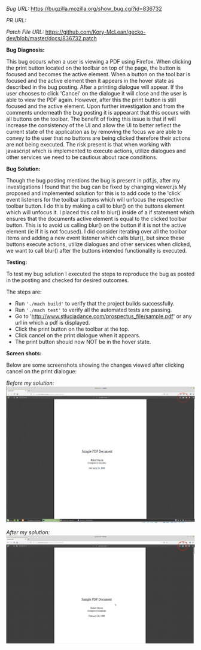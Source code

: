 _Bug URL:_ https://bugzilla.mozilla.org/show_bug.cgi?id=836732

_PR URL:_ 

_Patch File URL:_ https://github.com/Kory-McLean/gecko-dev/blob/master/docs/836732.patch

**Bug Diagnosis:**

This bug occurs when a user is viewing a PDF using Firefox. When clicking the print button located on the toolbar on top of the page, the button is focused and becomes the active element. When a button on the tool bar is focused and the active element then it appears in the hover state as described in the bug posting. After a printing dialogue will appear. If the user chooses to click 'Cancel' on the dialogue it will close and the user is able to view the PDF again. However, after this the print button is still focused and the active element. Upon further investigation and from the comments underneath the bug posting it is appearant that this occurs with all buttons on the toolbar. The benefit of fixing this issue is that if will increase the consistency of the UI and allow the UI to better reflect the current state of the application as by removing the focus we are able to convey to the user that no buttons are being clicked therefore their actions are not being executed. The risk present is that when working with javascript which is implemented to execute actions,  utilize dialogues and other services we need to be cautious about race conditions.

**Bug Solution:**

Though the bug posting mentions the bug is present in pdf.js, after my investigations I found that the bug can be fixed by changing viewer.js.My proposed and implemented solution for this is to add code to the 'click' event listeners for the toolbar buttons which will unfocus the respective toolbar button. I do this by making a call to blur() on the buttons element which will unfocus it. I placed this call to blur() inside of a if statement which ensures that the documents active element is equal to the clicked toolbar button. This is to avoid us calling blur() on the button if it is not the active element (ie if it is not focused). I did consider iterating over all the toolbar items and adding a new event listener which calls blur(), but since these buttons execute actions, utilize dialogues and other services when clicked, we want to call blur() after the buttons intended functionality is executed.

**Testing:**

To test my bug solution I executed the steps to reproduce the bug as posted in the posting and checked for desired outcomes. 

The steps are:
- Run `'./mach build'` to verify that the project builds successfully.
- Run `'./mach test'` to verify all the automated tests are passing.
- Go to 'http://www.stluciadance.com/prospectus_file/sample.pdf' or any url in which a pdf is displayed.
- Click the print button on the toolbar at the top.
- Click cancel on the print dialogue when it appears.
- The print button should now NOT be in the hover state.


**Screen shots:**

Below are some screenshots showing the changes viewed after clicking cancel on the print dialogue:

_Before my solution:_
![Before](Before.png)

_After my solution:_
![After](After.png)
